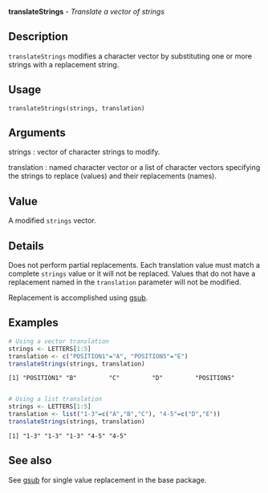 **translateStrings** - *Translate a vector of strings*

Description
--------------------

`translateStrings` modifies a character vector by substituting one or more 
strings with a replacement string.


Usage
--------------------
```
translateStrings(strings, translation)
```

Arguments
-------------------

strings
:   vector of character strings to modify.

translation
:   named character vector or a list of character vectors specifying 
the strings to replace (values) and their replacements (names).




Value
-------------------

A modified `strings` vector.


Details
-------------------

Does not perform partial replacements. Each translation value must match a complete 
`strings` value or it will not be replaced.  Values that do not have a replacement
named in the `translation` parameter will not be modified.

Replacement is accomplished using [gsub](http://www.rdocumentation.org/packages/base/topics/grep).



Examples
-------------------

```R
# Using a vector translation
strings <- LETTERS[1:5]
translation <- c("POSITION1"="A", "POSITION5"="E")
translateStrings(strings, translation)

```


```
[1] "POSITION1" "B"         "C"         "D"         "POSITION5"

```


```R

# Using a list translation
strings <- LETTERS[1:5]
translation <- list("1-3"=c("A","B","C"), "4-5"=c("D","E"))
translateStrings(strings, translation)
```


```
[1] "1-3" "1-3" "1-3" "4-5" "4-5"

```



See also
-------------------

See [gsub](http://www.rdocumentation.org/packages/base/topics/grep) for single value replacement in the base package.



